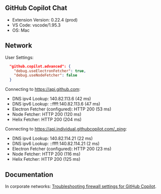 ## GitHub Copilot Chat

- Extension Version: 0.22.4 (prod)
- VS Code: vscode/1.95.3
- OS: Mac

## Network

User Settings:
```json
  "github.copilot.advanced": {
    "debug.useElectronFetcher": true,
    "debug.useNodeFetcher": false
  }
```

Connecting to https://api.github.com:
- DNS ipv4 Lookup: 140.82.113.6 (42 ms)
- DNS ipv6 Lookup: ::ffff:140.82.113.6 (47 ms)
- Electron Fetcher (configured): HTTP 200 (53 ms)
- Node Fetcher: HTTP 200 (120 ms)
- Helix Fetcher: HTTP 200 (204 ms)

Connecting to https://api.individual.githubcopilot.com/_ping:
- DNS ipv4 Lookup: 140.82.114.21 (22 ms)
- DNS ipv6 Lookup: ::ffff:140.82.114.21 (2 ms)
- Electron Fetcher (configured): HTTP 200 (23 ms)
- Node Fetcher: HTTP 200 (116 ms)
- Helix Fetcher: HTTP 200 (125 ms)

## Documentation

In corporate networks: [Troubleshooting firewall settings for GitHub Copilot](https://docs.github.com/en/copilot/troubleshooting-github-copilot/troubleshooting-firewall-settings-for-github-copilot).